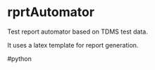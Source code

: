 # rprtAutomator
Test report automator based on TDMS test data.

It uses a latex template for report generation.

#python
